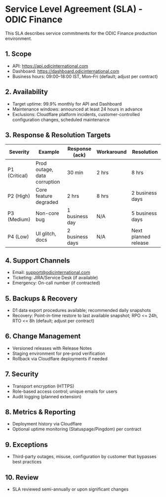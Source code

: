 # Service Level Agreement (SLA) - ODIC Finance

This SLA describes service commitments for the ODIC Finance production environment.

## 1. Scope
- API: https://api.odicinternational.com
- Dashboard: https://dashboard.odicinternational.com
- Business hours: 09:00–18:00 IST, Mon–Fri (default; adjust per contract)

## 2. Availability
- Target uptime: 99.9% monthly for API and Dashboard
- Maintenance windows: announced at least 24 hours in advance
- Exclusions: Cloudflare platform incidents, customer-controlled configuration changes, scheduled maintenance

## 3. Response & Resolution Targets
Severity | Example | Response (ack) | Workaround | Resolution
---|---|---|---|---
P1 (Critical) | Prod outage, data corruption | 30 min | 2 hrs | 8 hrs
P2 (High) | Core feature degraded | 2 hrs | 8 hrs | 2 business days
P3 (Medium) | Non-core bug | 1 business day | N/A | 5 business days
P4 (Low) | UI glitch, docs | 2 business days | N/A | Next planned release

## 4. Support Channels
- Email: support@odicinternational.com
- Ticketing: JIRA/Service Desk (if available)
- Emergency: On-call number (if contracted)

## 5. Backups & Recovery
- D1 data export procedures available; recommended daily snapshots
- Recovery: Point-in-time restore to last available snapshot; RPO <= 24h, RTO <= 8h (default; adjust per contract)

## 6. Change Management
- Versioned releases with Release Notes
- Staging environment for pre-prod verification
- Rollback via Cloudflare deployments if needed

## 7. Security
- Transport encryption (HTTPS)
- Role-based access control; unique emails for users
- Audit logging (planned extension)

## 8. Metrics & Reporting
- Deployment history via Cloudflare
- Optional uptime monitoring (Statuspage/Pingdom) per contract

## 9. Exceptions
- Third-party outages, misuse, configuration by customer that bypasses best practices

## 10. Review
- SLA reviewed semi-annually or upon significant changes
